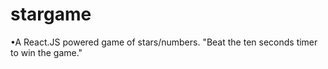 # stargame
 •A React.JS powered game of stars/numbers. "Beat the ten seconds timer to win the game."  
